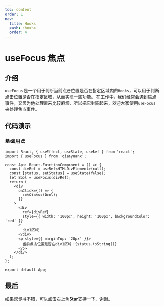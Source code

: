 ```yaml
---
toc: content
order: 1
nav:
  title: Hooks
  path: /hooks
  order: 4
---
```


# useFocus 焦点
## 介绍

`useFocus` 是一个用于判断当前点击位置是否在指定区域内的`Hooks`，可以用于判断点击位置是否在指定区域，从而实现一些功能。
在工作中，我们经常会遇到焦点事件，又因为他处理起来比较麻烦，所以把它封装起来，欢迎大家使用`useFocus`来处理焦点事件。
## 代码演示

### 基础用法
```tsx
import React, { useEffect, useState, useRef } from 'react';
import { useFocus } from 'qianyuanx';

const App: React.FunctionComponent = () => {
  const divRef = useRef<HTMLDivElement>(null);
  const [status, setStatus] = useState(false);
  let Bool = useFocus(divRef);
  return (
    <div
      onClick={() => {
        setStatus(Bool);
      }}
    >
      <div
        ref={divRef}
        style={{ width: '100px', height: '100px', backgroundColor: 'red' }}
      >
        div1区域
      </div>
      <p style={{ marginTop: '20px' }}>
        当前点击位置是否在div1区域：{status.toString()}
      </p>
    </div>
  );
};

export default App;
```
## 最后

如果您觉得不错，可以点击右上角**Star**支持一下，谢谢。